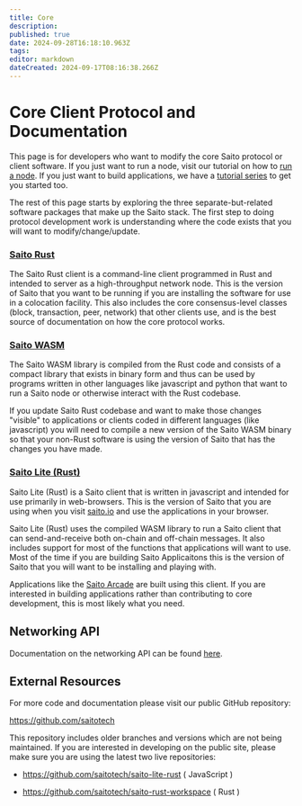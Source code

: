 ```yaml
---
title: Core
description: 
published: true
date: 2024-09-28T16:18:10.963Z
tags: 
editor: markdown
dateCreated: 2024-09-17T08:16:38.266Z
---
```


# Core Client Protocol and Documentation

This page is for developers who want to modify the core Saito protocol or client software. If you just want to run a node, visit our tutorial on how to [run a node](/tech/installation). If you just want to build applications, we have a [tutorial series](/tech/building_apps) to get you started too.

The rest of this page starts by exploring the three separate-but-related software packages that make up the Saito stack. The first step to doing protocol development work is understanding where the code exists that you will want to modify/change/update.


### [Saito Rust](/tech/installation/rust)
The Saito Rust client is a command-line client programmed in Rust and intended to server as a high-throughput network node. This is the version of Saito that you want to be running if you are installing the software for use in a colocation facility. This also includes the core consensus-level classes (block, transaction, peer, network) that other clients use, and is the best source of documentation on how the core protocol works.

### [Saito WASM](/tech/installation/wasm)

The Saito WASM library is compiled from the Rust code and consists of a compact library that exists in binary form and thus can be used by programs written in other languages like javascript and python that want to run a Saito node or otherwise interact with the Rust codebase.

If you update Saito Rust codebase and want to make those changes "visible" to applications or clients coded in different languages (like javascript) you will need to compile a new version of the Saito WASM binary so that your non-Rust software is using the version of Saito that has the changes you have made. 

### [Saito Lite (Rust)](/tech/installation)

Saito Lite (Rust) is a Saito client that is written in javascript and intended for use primarily in web-browsers. This is the version of Saito that you are using when you visit [saito.io](https://saito.io) and use the applications in your browser.

Saito Lite (Rust) uses the compiled WASM library to run a Saito client that can send-and-receive both on-chain and off-chain messages. It also includes support for most of the functions that applications will want to use. Most of the time if you are building Saito Applicaitons this is the version of Saito that you will want to be installing and playing with.

Applications like the [Saito Arcade](https://saito.io/arcade) are built using this client. If you are interested in building applications rather than contributing to core development, this is most likely what you need.

## Networking API

Documentation on the networking API can be found [here](/tech/core).

## External Resources

For more code and documentation please visit our public GitHub repository:

https://github.com/saitotech

This repository includes older branches and versions which are not being maintained. If you are interested in developing on the public site, please make sure you are using the latest two live repositories:

 - https://github.com/saitotech/saito-lite-rust
   ( JavaScript )

 - https://github.com/saitotech/saito-rust-workspace
   ( Rust )